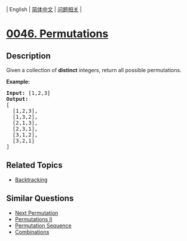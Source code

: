 
| English | [简体中文](README.md) | [问题相关](QUESTION.md) |
# [0046. Permutations](https://leetcode-cn.com/problems/permutations/)
## Description
<p>Given a collection of <strong>distinct</strong> integers, return all possible permutations.</p>

<p><strong>Example:</strong></p>

<pre>
<strong>Input:</strong> [1,2,3]
<strong>Output:</strong>
[
  [1,2,3],
  [1,3,2],
  [2,1,3],
  [2,3,1],
  [3,1,2],
  [3,2,1]
]
</pre>

## Related Topics
- [Backtracking](https://leetcode-cn.com/tag/backtracking)
## Similar Questions
- [Next Permutation](../0031/README_EN.md)
- [Permutations II](../0047/README_EN.md)
- [Permutation Sequence](../0060/README_EN.md)
- [Combinations](../0077/README_EN.md)
